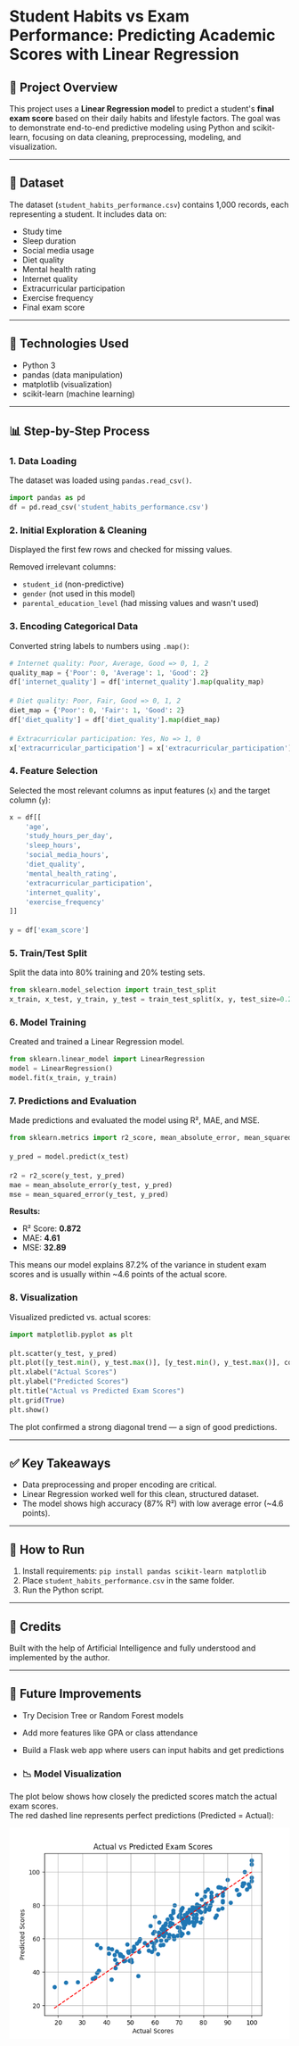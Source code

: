 # Student Habits vs Exam Performance: Predicting Academic Scores with Linear Regression

## 📌 Project Overview

This project uses a **Linear Regression model** to predict a student's **final exam score** based on their daily habits and lifestyle factors. The goal was to demonstrate end-to-end predictive modeling using Python and scikit-learn, focusing on data cleaning, preprocessing, modeling, and visualization.

---

## 📂 Dataset

The dataset (`student_habits_performance.csv`) contains 1,000 records, each representing a student. It includes data on:

* Study time
* Sleep duration
* Social media usage
* Diet quality
* Mental health rating
* Internet quality
* Extracurricular participation
* Exercise frequency
* Final exam score

---

## 🔧 Technologies Used

* Python 3
* pandas (data manipulation)
* matplotlib (visualization)
* scikit-learn (machine learning)

---

## 📊 Step-by-Step Process

### 1. **Data Loading**

The dataset was loaded using `pandas.read_csv()`.

```python
import pandas as pd
df = pd.read_csv('student_habits_performance.csv')
```

### 2. **Initial Exploration & Cleaning**

Displayed the first few rows and checked for missing values.

Removed irrelevant columns:

* `student_id` (non-predictive)
* `gender` (not used in this model)
* `parental_education_level` (had missing values and wasn't used)

### 3. **Encoding Categorical Data**

Converted string labels to numbers using `.map()`:

```python
# Internet quality: Poor, Average, Good => 0, 1, 2
quality_map = {'Poor': 0, 'Average': 1, 'Good': 2}
df['internet_quality'] = df['internet_quality'].map(quality_map)

# Diet quality: Poor, Fair, Good => 0, 1, 2
diet_map = {'Poor': 0, 'Fair': 1, 'Good': 2}
df['diet_quality'] = df['diet_quality'].map(diet_map)

# Extracurricular participation: Yes, No => 1, 0
x['extracurricular_participation'] = x['extracurricular_participation'].map({'Yes': 1, 'No': 0})
```

### 4. **Feature Selection**

Selected the most relevant columns as input features (`x`) and the target column (`y`):

```python
x = df[[
    'age',
    'study_hours_per_day',
    'sleep_hours',
    'social_media_hours',
    'diet_quality',
    'mental_health_rating',
    'extracurricular_participation',
    'internet_quality',
    'exercise_frequency'
]]

y = df['exam_score']
```

### 5. **Train/Test Split**

Split the data into 80% training and 20% testing sets.

```python
from sklearn.model_selection import train_test_split
x_train, x_test, y_train, y_test = train_test_split(x, y, test_size=0.2, random_state=42)
```

### 6. **Model Training**

Created and trained a Linear Regression model.

```python
from sklearn.linear_model import LinearRegression
model = LinearRegression()
model.fit(x_train, y_train)
```

### 7. **Predictions and Evaluation**

Made predictions and evaluated the model using R², MAE, and MSE.

```python
from sklearn.metrics import r2_score, mean_absolute_error, mean_squared_error

y_pred = model.predict(x_test)

r2 = r2_score(y_test, y_pred)
mae = mean_absolute_error(y_test, y_pred)
mse = mean_squared_error(y_test, y_pred)
```

**Results:**

* R² Score: **0.872**
* MAE: **4.61**
* MSE: **32.89**

This means our model explains 87.2% of the variance in student exam scores and is usually within \~4.6 points of the actual score.

### 8. **Visualization**

Visualized predicted vs. actual scores:

```python
import matplotlib.pyplot as plt

plt.scatter(y_test, y_pred)
plt.plot([y_test.min(), y_test.max()], [y_test.min(), y_test.max()], color='red', linestyle='--')
plt.xlabel("Actual Scores")
plt.ylabel("Predicted Scores")
plt.title("Actual vs Predicted Exam Scores")
plt.grid(True)
plt.show()
```

The plot confirmed a strong diagonal trend — a sign of good predictions.

---

## ✅ Key Takeaways

* Data preprocessing and proper encoding are critical.
* Linear Regression worked well for this clean, structured dataset.
* The model shows high accuracy (87% R²) with low average error (\~4.6 points).

---

## 📁 How to Run

1. Install requirements: `pip install pandas scikit-learn matplotlib`
2. Place `student_habits_performance.csv` in the same folder.
3. Run the Python script.

---

## 💬 Credits

Built with the help of Artificial Intelligence and fully understood and implemented by the author.

---

## 📌 Future Improvements

* Try Decision Tree or Random Forest models
* Add more features like GPA or class attendance
* Build a Flask web app where users can input habits and get predictions

* ### 📉 Model Visualization

The plot below shows how closely the predicted scores match the actual exam scores.  
The red dashed line represents perfect predictions (Predicted = Actual):

![Actual vs Predicted Exam Scores](exam_score_prediction_plot.png)

